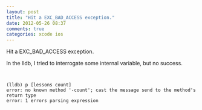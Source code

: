 ```yaml
---
layout: post
title: "Hit a EXC_BAD_ACCESS exception."
date: 2012-05-26 08:37
comments: true
categories: xcode ios
---
```


Hit a EXC_BAD_ACCESS exception.



In the lldb, I tried to interrogate some internal variable, but no success.


```


(lldb) p [lessons count]
error: no known method '-count'; cast the message send to the method's return type
error: 1 errors parsing expression

```

